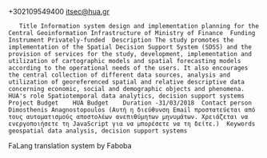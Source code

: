  
 
 
 
 
 
 
 
 
 




 

 
 
  
       
           
 
 

 +302109549400
 itsec@hua.gr         
 
 
 

     
 
 
  
 
  
  
  
       Title Information system design and implementation planning for the Central Geoinformation Infrastructure of Ministry of Finance  Funding Instrument Privately-funded  Description The study promotes the implementation of the Spatial Decision Support System (SDSS) and the provision of services for the study, development, implementation and utilization of cartographic models and spatial forecasting models according to the operational needs of the users. It also encourages the central collection of different data sources, analysis and utilization of georeferenced spatial and relative descriptive data concerning economic, social and demographic objects and phenomena.  HUA's role Spatiotemporal data analytics, decision support systems  Project Budget    HUA Budget    Duration -31/03/2018  Contact person Dimosthenis Anagnostopoulos (Αυτή η διεύθυνση Email προστατεύεται από τους αυτοματισμούς αποστολέων ανεπιθύμητων μηνυμάτων. Χρειάζεται να ενεργοποιήσετε τη JavaScript για να μπορέσετε να τη δείτε.)  Keywords geospatial data analysis, decision support systems      
FaLang translation system by Faboba